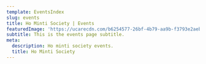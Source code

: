 ```yaml
---
template: EventsIndex
slug: events
title: Ho Minti Society | Events
featuredImage: 'https://ucarecdn.com/b6254577-26bf-4b79-aa9b-f3793e2aebdc/'
subtitle: This is the events page subtitle.
meta:
  description: Ho minti society events.
  title: Ho Minti Society
---
```

